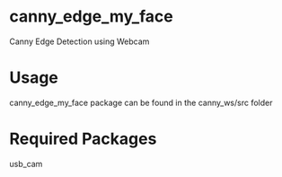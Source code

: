 # canny_edge_my_face
Canny Edge Detection using Webcam

# Usage
canny_edge_my_face package can be found in the canny_ws/src folder 

# Required Packages
usb_cam
